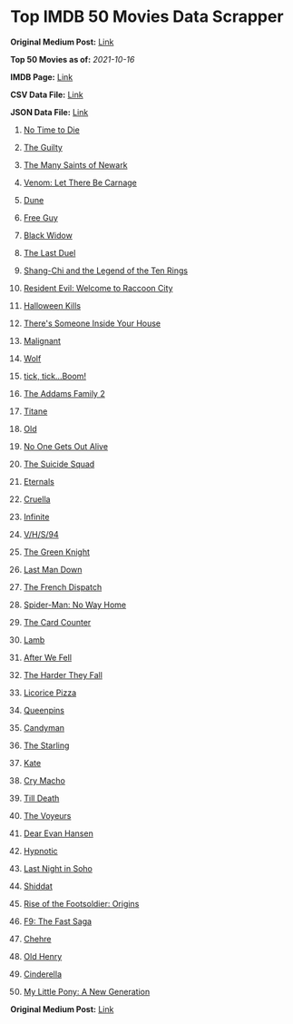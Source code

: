 # Top IMDB 50 Movies Data Scrapper

**Original Medium Post:** [Link](https://medium.com/@nishantsahoo/which-movie-should-i-watch-5c83a3c0f5b1) 

**Top 50 Movies as of:** _2021-10-16_

**IMDB Page:** [Link](http://www.imdb.com/search/title?release_date=2021,2021&title_type=feature)

**CSV Data File:** [Link](/Data/data.csv)

**JSON Data File:** [Link](/Data/data.json)

1. [No Time to Die](https://www.imdb.com/title/tt2382320/?ref_=adv_li_tt)

2. [The Guilty](https://www.imdb.com/title/tt9421570/?ref_=adv_li_tt)

3. [The Many Saints of Newark](https://www.imdb.com/title/tt8110232/?ref_=adv_li_tt)

4. [Venom: Let There Be Carnage](https://www.imdb.com/title/tt7097896/?ref_=adv_li_tt)

5. [Dune](https://www.imdb.com/title/tt1160419/?ref_=adv_li_tt)

6. [Free Guy](https://www.imdb.com/title/tt6264654/?ref_=adv_li_tt)

7. [Black Widow](https://www.imdb.com/title/tt3480822/?ref_=adv_li_tt)

8. [The Last Duel](https://www.imdb.com/title/tt4244994/?ref_=adv_li_tt)

9. [Shang-Chi and the Legend of the Ten Rings](https://www.imdb.com/title/tt9376612/?ref_=adv_li_tt)

10. [Resident Evil: Welcome to Raccoon City](https://www.imdb.com/title/tt6920084/?ref_=adv_li_tt)

11. [Halloween Kills](https://www.imdb.com/title/tt10665338/?ref_=adv_li_tt)

12. [There's Someone Inside Your House](https://www.imdb.com/title/tt8150814/?ref_=adv_li_tt)

13. [Malignant](https://www.imdb.com/title/tt3811906/?ref_=adv_li_tt)

14. [Wolf](https://www.imdb.com/title/tt10698174/?ref_=adv_li_tt)

15. [tick, tick...Boom!](https://www.imdb.com/title/tt8721424/?ref_=adv_li_tt)

16. [The Addams Family 2](https://www.imdb.com/title/tt11125620/?ref_=adv_li_tt)

17. [Titane](https://www.imdb.com/title/tt10944760/?ref_=adv_li_tt)

18. [Old](https://www.imdb.com/title/tt10954652/?ref_=adv_li_tt)

19. [No One Gets Out Alive](https://www.imdb.com/title/tt13056008/?ref_=adv_li_tt)

20. [The Suicide Squad](https://www.imdb.com/title/tt6334354/?ref_=adv_li_tt)

21. [Eternals](https://www.imdb.com/title/tt9032400/?ref_=adv_li_tt)

22. [Cruella](https://www.imdb.com/title/tt3228774/?ref_=adv_li_tt)

23. [Infinite](https://www.imdb.com/title/tt6654210/?ref_=adv_li_tt)

24. [V/H/S/94](https://www.imdb.com/title/tt14867006/?ref_=adv_li_tt)

25. [The Green Knight](https://www.imdb.com/title/tt9243804/?ref_=adv_li_tt)

26. [Last Man Down](https://www.imdb.com/title/tt12335692/?ref_=adv_li_tt)

27. [The French Dispatch](https://www.imdb.com/title/tt8847712/?ref_=adv_li_tt)

28. [Spider-Man: No Way Home](https://www.imdb.com/title/tt10872600/?ref_=adv_li_tt)

29. [The Card Counter](https://www.imdb.com/title/tt11196036/?ref_=adv_li_tt)

30. [Lamb](https://www.imdb.com/title/tt9812474/?ref_=adv_li_tt)

31. [After We Fell](https://www.imdb.com/title/tt13069986/?ref_=adv_li_tt)

32. [The Harder They Fall](https://www.imdb.com/title/tt10696784/?ref_=adv_li_tt)

33. [Licorice Pizza](https://www.imdb.com/title/tt11271038/?ref_=adv_li_tt)

34. [Queenpins](https://www.imdb.com/title/tt9054192/?ref_=adv_li_tt)

35. [Candyman](https://www.imdb.com/title/tt9347730/?ref_=adv_li_tt)

36. [The Starling](https://www.imdb.com/title/tt5164438/?ref_=adv_li_tt)

37. [Kate](https://www.imdb.com/title/tt7737528/?ref_=adv_li_tt)

38. [Cry Macho](https://www.imdb.com/title/tt1924245/?ref_=adv_li_tt)

39. [Till Death](https://www.imdb.com/title/tt11804152/?ref_=adv_li_tt)

40. [The Voyeurs](https://www.imdb.com/title/tt11235772/?ref_=adv_li_tt)

41. [Dear Evan Hansen](https://www.imdb.com/title/tt9357050/?ref_=adv_li_tt)

42. [Hypnotic](https://www.imdb.com/title/tt12383460/?ref_=adv_li_tt)

43. [Last Night in Soho](https://www.imdb.com/title/tt9639470/?ref_=adv_li_tt)

44. [Shiddat](https://www.imdb.com/title/tt11314148/?ref_=adv_li_tt)

45. [Rise of the Footsoldier: Origins](https://www.imdb.com/title/tt12982370/?ref_=adv_li_tt)

46. [F9: The Fast Saga](https://www.imdb.com/title/tt5433138/?ref_=adv_li_tt)

47. [Chehre](https://www.imdb.com/title/tt10309902/?ref_=adv_li_tt)

48. [Old Henry](https://www.imdb.com/title/tt12731980/?ref_=adv_li_tt)

49. [Cinderella](https://www.imdb.com/title/tt10155932/?ref_=adv_li_tt)

50. [My Little Pony: A New Generation](https://www.imdb.com/title/tt10101702/?ref_=adv_li_tt)

**Original Medium Post:** [Link](https://medium.com/@nishantsahoo/which-movie-should-i-watch-5c83a3c0f5b1) 
